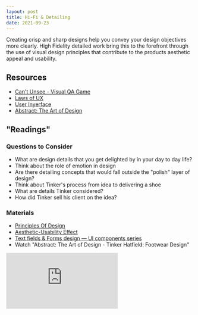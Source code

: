 ```yaml
---
layout: post
title: Hi-Fi & Detailing
date: 2021-09-23
---
```


Creating crisp and sharp designs help you convey your design objectives more clearly. High Fidelity detailed work bring this to the forefront through the use of visual design principles that contribute to the products aesthetic appeal and usability.

## Resources
* [Can't Unsee - Visual QA Game](https://cantunsee.space)
* [Laws of UX](https://lawsofux.com)
* [User Inyerface](https://userinyerface.com)
* [Abstract: The Art of Design](https://www.youtube.com/playlist?list=PLgn4viMGbbmAHCAzfnvXwpEEvV-TTKhqJ)

## "Readings"

### Questions to Consider

* What are design details that you get delighted by in your day to day life?
* Think about the role of emotion in design
* Are there detailing concepts that would fall outside the "polish" layer of design?
* Think about Tinker's process from idea to delivering a shoe
* What are details Tinker considered?
* How did Tinker sell his client on the idea?

### Materials

* [Principles Of Design](https://www.toptal.com/designers/ui/principles-of-design)
* [Aesthetic-Usability Effect](https://lawsofux.com/aesthetic-usability-effect/)
* [Text fields & Forms design — UI components series](https://uxdesign.cc/text-fields-forms-design-ui-components-series-2b32b2beebd0)
* Watch "Abstract: The Art of Design - Tinker Hatfield: Footwear Design"
<iframe class="video-embed" src="https://www.youtube.com/embed/kaSvGVhtszo" title="YouTube video player" frameborder="0" allow="accelerometer; autoplay; clipboard-write; encrypted-media; gyroscope; picture-in-picture" allowfullscreen></iframe>